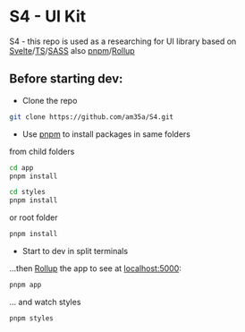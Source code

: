 # S4 - UI Kit
S4 - this repo is used as a researching for UI library based on [Svelte](https://svelte.dev)/[TS](https://www.typescriptlang.org/)/[SASS](https://sass-lang.com/dart-sass) also [pnpm](https://pnpm.io/)/[Rollup](https://rollupjs.org)

## Before starting dev:

- Clone the repo
```bash
git clone https://github.com/am35a/S4.git
```

- Use [pnpm](https://pnpm.io/) to install packages in same folders  

from child folders
```bash
cd app
pnpm install
```
```bash
cd styles
pnpm install
```
or root folder
```bash
pnpm install
```

- Start to dev in split terminals

...then [Rollup](https://rollupjs.org) the app to see at [localhost:5000](http://localhost:5000):
```bash
pnpm app
```
... and watch styles
```bash
pnpm styles
```
